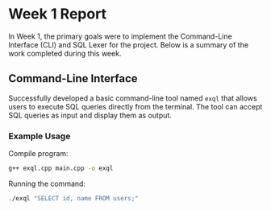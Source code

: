 # Week 1 Report

In Week 1, the primary goals were to implement the Command-Line Interface (CLI) and SQL Lexer for the project. Below is a summary of the work completed during this week.

## Command-Line Interface

Successfully developed a basic command-line tool named `exql` that allows users to execute SQL queries directly from the terminal. The tool can accept SQL queries as input and display them as output.

### Example Usage
Compile program:
```sh
g++ exql.cpp main.cpp -o exql
```
Running the command:
```sh
./exql "SELECT id, name FROM users;"
